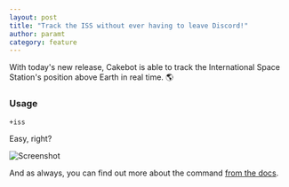 ```yaml
---
layout: post
title: "Track the ISS without ever having to leave Discord!"
author: paramt
category: feature
---
```


With today's new release, Cakebot is able to track the International Space Station's position above Earth in real time. :earth_americas:

### Usage

```none
+iss
```

Easy, right?

![Screenshot](https://user-images.githubusercontent.com/23563074/58763686-32de5e80-852c-11e9-9c98-2ebefc2401f4.png)

And as always, you can find out more about the command [from the docs](../commands.md#fun).
